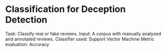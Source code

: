 # Classification for Deception Detection
Task: Classify real or fake reviews.
Input: A corpus with manually analysed and annotated reviews.
Classifier used: Support Vector Machine
Metric evaluation: Accuracy


